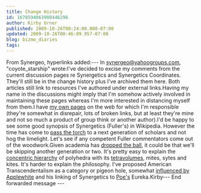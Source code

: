 ```yaml
---
title: Change History
id: 1678594063908446296
author: Kirby Urner
published: 2009-10-26T00:24:00.000-07:00
updated: 2009-10-26T00:46:09.957-07:00
blog: bizmo_diaries
tags: 
---
```


From Synergeo, hyperlinks added:--- In [synergeo@yahoogroups.com](mailto:synergeo@yahoogroups.com), "coyote_starship"  wrote:I've decided to excise my comments from the current discussion pages re Synergetics and Synergetics Coordinates.  They'll still be in the change history plus I've archived them here. Both articles still link to resources I've authored under external links.Having my name in the discussions might imply that I'm somehow actively involved in maintaining these pages whereas I'm more interested in distancing myself from them.I have [my own pages](http://www.grunch.net/synergetics/) on the web for which I'm responsible (they're somewhat in disrepair, lots of broken links, but at least they're mine and not so much a product of group think or another author).I'd be happy to see some good synopsis of Synergetics (Fuller's) in Wikipedia.  However the time has come to [pass the torch](http://controlroom.blogspot.com/2009/07/passing-torch.html) to a next generation of scholars and not hog the limelight.  Let's see if any competent Fuller commentators come out of the woodwork.Given academia has [dropped the ball](http://mybizmo.blogspot.com/2009/08/lightning-talk-re-mites.html), it could be that we'll be skipping another generation or two.  It's pretty easy to explain the [concentric hierarchy](http://mybizmo.blogspot.com/2006/10/news-article-satire.html) of polyhedra with its [tetravolumes](http://www.grunch.net/synergetics/volumes.html), mites, sytes and kites.  It's harder to explain the philosophy.  I've proposed American Transcendentalism as a category or pigeon hole, somewhat [influenced by Applewhite](http://mybizmo.blogspot.com/2005/02/ayatollah-of-tetrahedron.html) and his linking of Synergetics to [Poe's](http://www.flickr.com/photos/17157315@N00/4029004198/in/photostream/) Eureka.Kirby--- End forwarded message ---